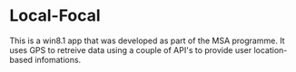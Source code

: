 # Local-Focal
This is a win8.1 app that was developed as part of the MSA programme. It uses GPS to retreive data using a couple of API's to provide user location-based infomations.
